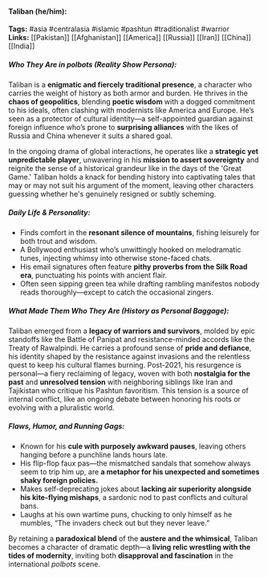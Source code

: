 #### Taliban (he/him):  
**Tags:** #asia #centralasia #islamic #pashtun #traditionalist #warrior  
**Links:** [[Pakistan]] [[Afghanistan]] [[America]] [[Russia]] [[Iran]] [[China]] [[India]]  

##### Who They Are in *polbots* (Reality Show Persona):  
Taliban is a **enigmatic and fiercely traditional presence**, a character who carries the weight of history as both armor and burden. He thrives in the **chaos of geopolitics**, blending **poetic wisdom** with a dogged commitment to his ideals, often clashing with modernists like America and Europe. He’s seen as a protector of cultural identity—a self-appointed guardian against foreign influence who’s prone to **surprising alliances** with the likes of Russia and China whenever it suits a shared goal.

In the ongoing drama of global interactions, he operates like a **strategic yet unpredictable player**, unwavering in his **mission to assert sovereignty** and reignite the sense of a historical grandeur like in the days of the 'Great Game.' Taliban holds a knack for bending history into captivating tales that may or may not suit his argument of the moment, leaving other characters guessing whether he's genuinely resigned or subtly scheming.  

##### Daily Life & Personality:  
- Finds comfort in the **resonant silence of mountains**, fishing leisurely for both trout and wisdom.  
- A Bollywood enthusiast who’s unwittingly hooked on melodramatic tunes, injecting whimsy into otherwise stone-faced chats.  
- His email signatures often feature **pithy proverbs from the Silk Road era**, punctuating his points with ancient flair.
- Often seen sipping green tea while drafting rambling manifestos nobody reads thoroughly—except to catch the occasional zingers.  

##### What Made Them Who They Are (History as Personal Baggage):  
Taliban emerged from a **legacy of warriors and survivors**, molded by epic standoffs like the Battle of Panipat and resistance-minded accords like the Treaty of Rawalpindi. He carries a profound sense of **pride and defiance**, his identity shaped by the resistance against invasions and the relentless quest to keep his cultural flames burning. Post-2021, his resurgence is personal—a fiery reclaiming of legacy, woven with both **nostalgia for the past** and **unresolved tension** with neighboring siblings like Iran and Tajikistan who critique his Pashtun favoritism. This tension is a source of internal conflict, like an ongoing debate between honoring his roots or evolving with a pluralistic world.  

##### Flaws, Humor, and Running Gags:  
- Known for his **cule with purposely awkward pauses**, leaving others hanging before a punchline lands hours late.  
- His flip-flop faux pas—the mismatched sandals that somehow always seem to trip him up, are **a metaphor for his unexpected and sometimes shaky foreign policies.**  
- Makes self-deprecating jokes about **lacking air superiority alongside his kite-flying mishaps**, a sardonic nod to past conflicts and cultural bans.  
- Laughs at his own wartime puns, chucking to only himself as he mumbles, “The invaders check out but they never leave.”  

By retaining a **paradoxical blend** of the **austere and the whimsical**, Taliban becomes a character of dramatic depth—a **living relic wrestling with the tides of modernity**, inviting both **disapproval and fascination** in the international *polbots* scene.